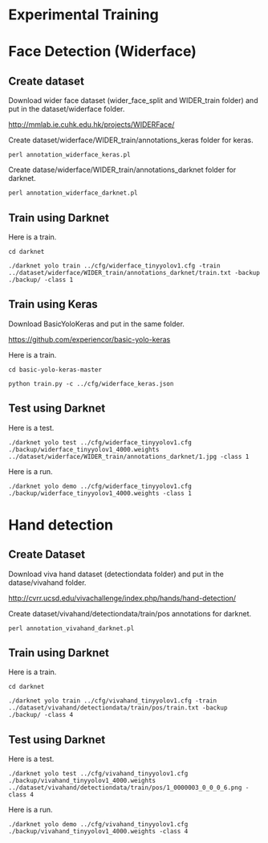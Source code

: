 # Experimental Training

# Face Detection (Widerface)

## Create dataset

Download wider face dataset (wider_face_split and WIDER_train folder) and put in the dataset/widerface folder.

http://mmlab.ie.cuhk.edu.hk/projects/WIDERFace/

Create dataset/widerface/WIDER_train/annotations_keras folder for keras.

`perl annotation_widerface_keras.pl`

Create datase/widerface/WIDER_train/annotations_darknet folder for darknet.

`perl annotation_widerface_darknet.pl`

## Train using Darknet

Here is a train.

`cd darknet`

`./darknet yolo train ../cfg/widerface_tinyyolov1.cfg -train ../dataset/widerface/WIDER_train/annotations_darknet/train.txt -backup ./backup/ -class 1`

## Train using Keras

Download BasicYoloKeras and put in the same folder.

https://github.com/experiencor/basic-yolo-keras

Here is a train.

`cd basic-yolo-keras-master`

`python train.py -c ../cfg/widerface_keras.json`

##  Test using Darknet

Here is a test.

`./darknet yolo test ../cfg/widerface_tinyyolov1.cfg ./backup/widerface_tinyyolov1_4000.weights ../dataset/widerface/WIDER_train/annotations_darknet/1.jpg -class 1`

Here is a run.

`./darknet yolo demo ../cfg/widerface_tinyyolov1.cfg ./backup/widerface_tinyyolov1_4000.weights -class 1`

# Hand detection

## Create Dataset

Download viva hand dataset (detectiondata folder) and put in the datase/vivahand folder.

http://cvrr.ucsd.edu/vivachallenge/index.php/hands/hand-detection/

Create dataset/vivahand/detectiondata/train/pos annotations for darknet.

`perl annotation_vivahand_darknet.pl`

## Train using Darknet

Here is a train.

`cd darknet`

`./darknet yolo train ../cfg/vivahand_tinyyolov1.cfg -train ../dataset/vivahand/detectiondata/train/pos/train.txt -backup ./backup/ -class 4`

## Test using Darknet

Here is a test.

`./darknet yolo test ../cfg/vivahand_tinyyolov1.cfg ./backup/vivahand_tinyyolov1_4000.weights ../dataset/vivahand/detectiondata/train/pos/1_0000003_0_0_0_6.png -class 4`

Here is a run.

`./darknet yolo demo ../cfg/vivahand_tinyyolov1.cfg ./backup/vivahand_tinyyolov1_4000.weights -class 4`

